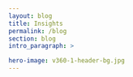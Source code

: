 ```yaml
---
layout: blog
title: Insights
permalink: /blog
section: blog
intro_paragraph: >

hero-image: v360-1-header-bg.jpg
---
```

